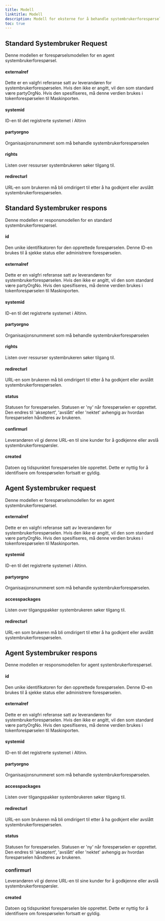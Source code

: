 ```yaml
---
title: Modell
linktitle: Modell
description: Modell for eksterne for å behandle systembrukerforespørselen
toc: true
---
```


## Standard Systembruker Request
Denne modellen er forespørselsmodellen for en agent systembrukerforespørsel.

#### externalref
Dette er en valgfri referanse satt av leverandøren for systembrukerforespørselen. Hvis den ikke er angitt, vil den som standard være partyOrgNo. Hvis den spesifiseres, må denne verdien brukes i tokenforespørselen til Maskinporten.

#### systemid
ID-en til det registrerte systemet i Altinn

#### partyorgno
Organisasjonsnummeret som må behandle systembrukerforespørselen

#### rights
Listen over ressurser systembrukeren søker tilgang til.

#### redirecturl
URL-en som brukeren må bli omdirigert til etter å ha godkjent eller avslått systembrukerforespørselen.

## Standard Systembruker respons
Denne modellen er responsmodellen for en standard systembrukerforespørsel.

#### id
Den unike identifikatoren for den opprettede forespørselen. Denne ID-en brukes til å sjekke status eller administrere forespørselen.

#### externalref
Dette er en valgfri referanse satt av leverandøren for systembrukerforespørselen. Hvis den ikke er angitt, vil den som standard være partyOrgNo. Hvis den spesifiseres, må denne verdien brukes i tokenforespørselen til Maskinporten.

#### systemid
ID-en til det registrerte systemet i Altinn.

#### partyorgno
Organisasjonsnummeret som må behandle systembrukerforespørselen

#### rights
Listen over ressurser systembrukeren søker tilgang til.

#### redirecturl
URL-en som brukeren må bli omdirigert til etter å ha godkjent eller avslått systembrukerforespørselen.

#### status
Statusen for forespørselen. Statusen er 'ny' når forespørselen er opprettet. Den endres til 'akseptert', 'avslått' eller 'nektet' avhengig av hvordan forespørselen håndteres av brukeren.

#### confirmurl
Leverandøren vil gi denne URL-en til sine kunder for å godkjenne eller avslå systembrukerforespørsler.

#### created
Datoen og tidspunktet forespørselen ble opprettet. Dette er nyttig for å identifisere om forespørselen fortsatt er gyldig.

## Agent Systembruker request
Denne modellen er forespørselsmodellen for en agent systembrukerforespørsel.

#### externalref
Dette er en valgfri referanse satt av leverandøren for systembrukerforespørselen. Hvis den ikke er angitt, vil den som standard være partyOrgNo. Hvis den spesifiseres, må denne verdien brukes i tokenforespørselen til Maskinporten.

#### systemid
ID-en til det registrerte systemet i Altinn.

#### partyorgno
Organisasjonsnummeret som må behandle systembrukerforespørselen.

#### accesspackages
Listen over tilgangspakker systembrukeren søker tilgang til.

#### redirecturl
URL-en som brukeren må bli omdirigert til etter å ha godkjent eller avslått systembrukerforespørselen.

## Agent Systembruker respons
Denne modellen er responsmodellen for agent systembrukerforespørsel.

#### id
Den unike identifikatoren for den opprettede forespørselen. Denne ID-en brukes til å sjekke status eller administrere forespørselen.

#### externalref
Dette er en valgfri referanse satt av leverandøren for systembrukerforespørselen. Hvis den ikke er angitt, vil den som standard være partyOrgNo. Hvis den spesifiseres, må denne verdien brukes i tokenforespørselen til Maskinporten.

#### systemid
ID-en til det registrerte systemet i Altinn.

#### partyorgno
Organisasjonsnummeret som må behandle systembrukerforespørselen.

#### accesspackages
Listen over tilgangspakker systembrukeren søker tilgang til.


#### redirecturl
URL-en som brukeren må bli omdirigert til etter å ha godkjent eller avslått systembrukerforespørselen.

#### status
Statusen for forespørselen. Statusen er 'ny' når forespørselen er opprettet. Den endres til 'akseptert', 'avslått' eller 'nektet' avhengig av hvordan forespørselen håndteres av brukeren.

### confirmurl
Leverandøren vil gi denne URL-en til sine kunder for å godkjenne eller avslå systembrukerforespørsler.

#### created
Datoen og tidspunktet forespørselen ble opprettet. Dette er nyttig for å identifisere om forespørselen fortsatt er gyldig.